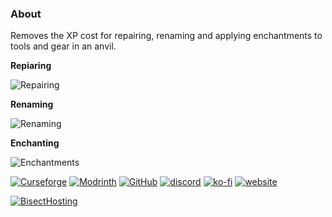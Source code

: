 ### About
Removes the XP cost for repairing, renaming and applying enchantments to tools and gear in an anvil.

**Repiaring**

![Repairing](https://cdn.modrinth.com/data/8Sy2SQOg/images/9b44b3809875896a67f2e51487b4d480b5a0830f.png)

**Renaming**

![Renaming](https://cdn.modrinth.com/data/8Sy2SQOg/images/6482f9fba2168aaa7927bf86c7b383fc8c030bc2.png)

**Enchanting**

![Enchantments](https://cdn.modrinth.com/data/8Sy2SQOg/images/c6c3449cd70c9da649c93d4a9984c07f5095af2f.png)

[![Curseforge](https://badges.penpow.dev/badges/available/curseforge/cozy-minimal.svg)](https://www.curseforge.com/minecraft/mc-mods/no-xp-anvils) [![Modrinth](https://badges.penpow.dev/badges/available/modrinth/cozy-minimal.svg)](https://modrinth.com/mod/no-xp-anvils) [![GitHub](https://badges.penpow.dev/badges/available/github/cozy-minimal.svg)](https://github.com/Identity-Theft/no-xp-anvils) [![discord](https://badges.penpow.dev/badges/social/discord-singular/cozy-minimal.svg)](https://discord.gg/TyfPRCrJ9E) [![ko-fi](https://badges.penpow.dev/badges/donate/kofi-singular/cozy-minimal.svg)](https://ko-fi.com/identitytheft) [![website](https://badges.penpow.dev/badges/documentation/website/cozy-minimal.svg)](https://identity-theft.github.io/)   

[![BisectHosting](https://www.bisecthosting.com/partners/custom-banners/06da615c-314d-40b5-8cca-00204bd8d9b4.webp "BisectHosting")](https://bisecthosting.com/identity "BisectHosting")
